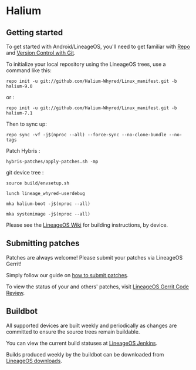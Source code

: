 Halium 
===========

Getting started
---------------

To get started with Android/LineageOS, you'll need to get
familiar with [Repo](https://source.android.com/source/using-repo.html) and [Version Control with Git](https://source.android.com/source/version-control.html).

To initialize your local repository using the LineageOS trees, use a command like this:
```
repo init -u git://github.com/Halium-Whyred/Linux_manifest.git -b halium-9.0
```

or :
```
repo init -u git://github.com/Halium-Whyred/Linux_manifest.git -b halium-7.1
``` 
Then to sync up:
```
repo sync -vf -j$(nproc --all) --force-sync --no-clone-bundle --no-tags
```

Patch Hybris :
```
hybris-patches/apply-patches.sh -mp
```

git device tree :
```
source build/envsetup.sh
```
```
lunch lineage_whyred-userdebug
```
```
mka halium-boot -j$(nproc --all)
```
```
mka systemimage -j$(nproc --all)

```



Please see the [LineageOS Wiki](https://wiki.lineageos.org/) for building instructions, by device.


Submitting patches
------------------
Patches are always welcome! Please submit your patches via LineageOS Gerrit!

Simply follow our guide on [how to submit patches](https://wiki.lineageos.org/submitting-patch-howto.html).

To view the status of your and others' patches, visit [LineageOS Gerrit Code Review](https://review.lineageos.org/).


Buildbot
--------

All supported devices are built weekly and periodically as changes are committed to ensure the source trees remain buildable.

You can view the current build statuses at [LineageOS Jenkins](https://jenkins.lineageos.org/).

Builds produced weekly by the buildbot can be downloaded from [LineageOS downloads](https://download.lineageos.org/).
